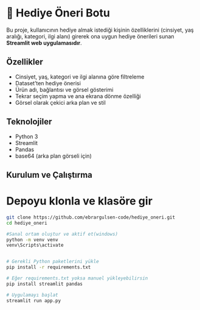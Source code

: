 # 🎁 Hediye Öneri Botu

Bu proje, kullanıcının hediye almak istediği kişinin özelliklerini (cinsiyet, yaş aralığı, kategori, ilgi alanı) girerek ona uygun hediye önerileri sunan **Streamlit web uygulamasıdır**.


## Özellikler
- Cinsiyet, yaş, kategori ve ilgi alanına göre filtreleme
- Dataset’ten hediye önerisi
- Ürün adı, bağlantısı ve görsel gösterimi
- Tekrar seçim yapma ve ana ekrana dönme özelliği
- Görsel olarak çekici arka plan ve stil


## Teknolojiler
- Python 3
- Streamlit
- Pandas
- base64 (arka plan görseli için)

## Kurulum ve Çalıştırma

# Depoyu klonla ve klasöre gir

```bash
git clone https://github.com/ebrargulsen-code/hediye_oneri.git
cd hediye_oneri

#Sanal ortam oluştur ve aktif et(windows)
python -m venv venv
venv\Scripts\activate


# Gerekli Python paketlerini yükle
pip install -r requirements.txt

# Eğer requirements.txt yoksa manuel yükleyebilirsin
pip install streamlit pandas

# Uygulamayı başlat
streamlit run app.py


